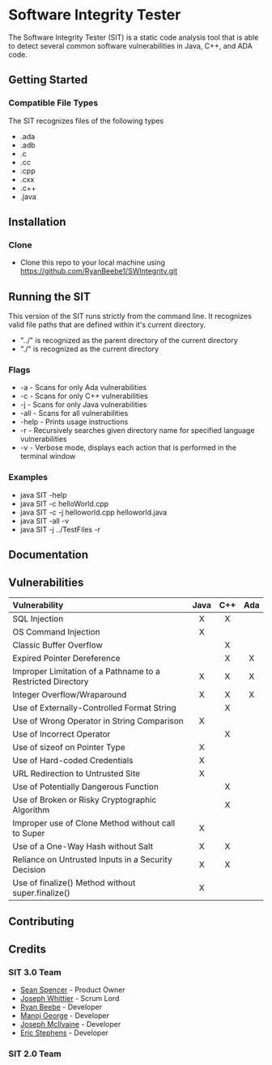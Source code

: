 # Software Integrity Tester
The Software Integrity Tester (SIT) is a static code analysis tool that is able to detect several common software vulnerabilities in Java, C++, and ADA code. 


## Getting Started
### Compatible File Types
The SIT recognizes files of the following types
* .ada
* .adb
* .c
* .cc
* .cpp
* .cxx
* .c++
* .java

## Installation

### Clone
* Clone this repo to your local machine using https://github.com/RyanBeebe1/SWIntegrity.git

## Running the SIT
This version of the SIT runs strictly from the command line. It recognizes valid file paths that are defined within it's current directory. 
* "../" is recognized as the parent directory of the current directory
* "./" is recognized as the current directory
### Flags
* -a - Scans for only Ada vulnerabilities
* -c - Scans for only C++ vulnerabilities
* -j - Scans for only Java vulnerabilities
* -all - Scans for all vulnerabilities
* -help - Prints usage instructions
* -r - Recursively searches given directory name for specified language vulnerabilities
* -v - Verbose mode, displays each action that is performed in the terminal window

### Examples
* java SIT -help
* java SIT -c helloWorld.cpp
* java SIT -c -j helloworld.cpp helloworld.java
* java SIT -all -v
* java SIT -j ../TestFiles -r

## Documentation

## Vulnerabilities
|                 Vulnerability                                  | Java  | C++ | Ada |
|:---------------------------------------------------------------|:-----:|:---:|:---:|
| SQL Injection                                                  |   X   |  X  |     |
| OS Command Injection                                           |   X   |     |     |
| Classic Buffer Overflow                                        |       |  X  |     |
| Expired Pointer Dereference                                    |       |  X  |  X  |
| Improper Limitation of a Pathname to a Restricted Directory    |   X   |  X  |  X  |
| Integer Overflow/Wraparound                                    |   X   |  X  |  X  |
| Use of Externally-Controlled Format String                     |       |  X  |     |
| Use of Wrong Operator in String Comparison                     |   X   |     |     |
| Use of Incorrect Operator                                      |       |  X  |     |
| Use of sizeof on Pointer Type                                  |   X   |     |     |
| Use of Hard-coded Credentials                                  |   X   |     |     |
| URL Redirection to Untrusted Site                              |   X   |     |     |
| Use of Potentially Dangerous Function                          |       |  X  |     |
| Use of Broken or Risky Cryptographic Algorithm                 |       |  X  |     |
| Improper use of Clone Method without call to Super             |   X   |     |     |
| Use of a One-Way Hash without Salt                             |   X   |  X  |     |
| Reliance on Untrusted Inputs in a Security Decision            |   X   |  X  |     | 
| Use of finalize() Method without super.finalize()              |   X   |     |     |

## Contributing

## Credits
### SIT 3.0 Team
* [Sean Spencer](https://github.com/spencers1/) - Product Owner
* [Joseph Whittier](https//github.com/joeywhitt/) - Scrum Lord
* [Ryan Beebe](https://github.com/RyanBeebe1/) - Developer
* [Manoj George](https://github.com/manojmpg114/) - Developer
* [Joseph McIlvaine](https://github.com/jomac4694/) - Developer
* [Eric Stephens](https://github.com/ericwstephens3/) - Developer

### SIT 2.0 Team





